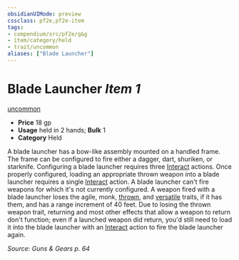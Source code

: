 ```yaml
---
obsidianUIMode: preview
cssclass: pf2e,pf2e-item
tags:
- compendium/src/pf2e/g&g
- item/category/held
- trait/uncommon
aliases: ["Blade Launcher"]
---
```

# Blade Launcher *Item 1*  
[uncommon](../../../Rules/traits/uncommon.md)  

- **Price** 18 gp
- **Usage** held in 2 hands; **Bulk** 1
- **Category** Held

A blade launcher has a bow-like assembly mounted on a handled frame. The frame can be configured to fire either a dagger, dart, shuriken, or starknife. Configuring a blade launcher requires three [Interact](../../../Rules/actions/interact.md) actions. Once properly configured, loading an appropriate thrown weapon into a blade launcher requires a single [Interact](../../../Rules/actions/interact.md) action. A blade launcher can't fire weapons for which it's not currently configured. A weapon fired with a blade launcher loses the agile, monk, [thrown](../../../Rules/traits/thrown.md), and [versatile](../../../Rules/traits/versatile.md) traits, if it has them, and has a range increment of 40 feet. Due to losing the thrown weapon trait, returning and most other effects that allow a weapon to return don't function; even if a launched weapon did return, you'd still need to load it into the blade launcher with an [Interact](../../../Rules/actions/interact.md) action to fire the blade launcher again.

*Source: Guns & Gears p. 64*